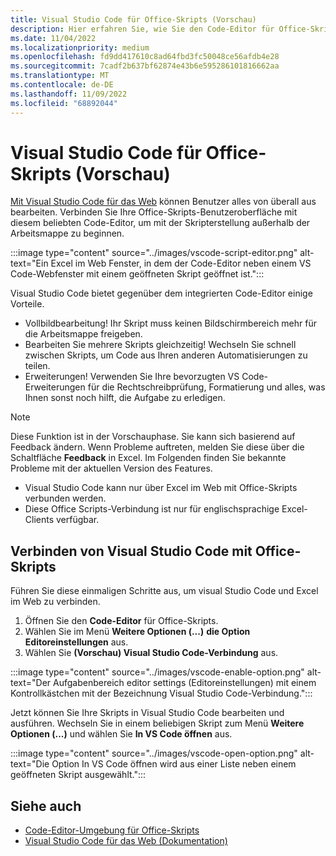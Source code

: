 ```yaml
---
title: Visual Studio Code für Office-Skripts (Vorschau)
description: Hier erfahren Sie, wie Sie den Code-Editor für Office-Skripts einrichten, um eine Verbindung mit VS Code für das Web herzustellen.
ms.date: 11/04/2022
ms.localizationpriority: medium
ms.openlocfilehash: fd9dd417610c8ad64fbd3fc50048ce56afdb4e28
ms.sourcegitcommit: 7cadf2b637bf62874e43b6e595286101816662aa
ms.translationtype: MT
ms.contentlocale: de-DE
ms.lasthandoff: 11/09/2022
ms.locfileid: "68892044"
---
```

# <a name="visual-studio-code-for-office-scripts-preview"></a>Visual Studio Code für Office-Skripts (Vorschau)

[Mit Visual Studio Code für das Web](https://vscode.dev/) können Benutzer alles von überall aus bearbeiten. Verbinden Sie Ihre Office-Skripts-Benutzeroberfläche mit diesem beliebten Code-Editor, um mit der Skripterstellung außerhalb der Arbeitsmappe zu beginnen.

:::image type="content" source="../images/vscode-script-editor.png" alt-text="Ein Excel im Web Fenster, in dem der Code-Editor neben einem VS Code-Webfenster mit einem geöffneten Skript geöffnet ist.":::

Visual Studio Code bietet gegenüber dem integrierten Code-Editor einige Vorteile.

- Vollbildbearbeitung! Ihr Skript muss keinen Bildschirmbereich mehr für die Arbeitsmappe freigeben.
- Bearbeiten Sie mehrere Skripts gleichzeitig! Wechseln Sie schnell zwischen Skripts, um Code aus Ihren anderen Automatisierungen zu teilen.
- Erweiterungen! Verwenden Sie Ihre bevorzugten VS Code-Erweiterungen für die Rechtschreibprüfung, Formatierung und alles, was Ihnen sonst noch hilft, die Aufgabe zu erledigen.

> [!NOTE]
> Diese Funktion ist in der Vorschauphase. Sie kann sich basierend auf Feedback ändern. Wenn Probleme auftreten, melden Sie diese über die Schaltfläche **Feedback** in Excel. Im Folgenden finden Sie bekannte Probleme mit der aktuellen Version des Features.
>
> - Visual Studio Code kann nur über Excel im Web mit Office-Skripts verbunden werden.
> - Diese Office Scripts-Verbindung ist nur für englischsprachige Excel-Clients verfügbar.

## <a name="connect-visual-studio-code-to-office-scripts"></a>Verbinden von Visual Studio Code mit Office-Skripts

Führen Sie diese einmaligen Schritte aus, um visual Studio Code und Excel im Web zu verbinden.

1. Öffnen Sie den **Code-Editor** für Office-Skripts.
2. Wählen Sie im Menü **Weitere Optionen (...)** **die Option Editoreinstellungen** aus.
3. Wählen Sie **(Vorschau) Visual Studio Code-Verbindung** aus.

:::image type="content" source="../images/vscode-enable-option.png" alt-text="Der Aufgabenbereich editor settings (Editoreinstellungen) mit einem Kontrollkästchen mit der Bezeichnung Visual Studio Code-Verbindung.":::

Jetzt können Sie Ihre Skripts in Visual Studio Code bearbeiten und ausführen. Wechseln Sie in einem beliebigen Skript zum Menü **Weitere Optionen (...)** und wählen Sie **In VS Code öffnen** aus.

:::image type="content" source="../images/vscode-open-option.png" alt-text="Die Option In VS Code öffnen wird aus einer Liste neben einem geöffneten Skript ausgewählt.":::

## <a name="see-also"></a>Siehe auch

- [Code-Editor-Umgebung für Office-Skripts](../overview/code-editor-environment.md)
- [Visual Studio Code für das Web (Dokumentation)](https://code.visualstudio.com/docs/editor/vscode-web)

